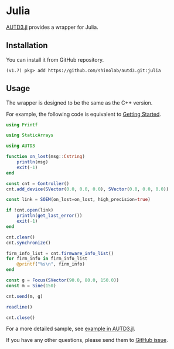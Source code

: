 # Julia

[AUTD3.jl](https://github.com/shinolab/autd3/tree/master/julia) provides a wrapper for Julia.

## Installation

You can install it from GitHub repository.

```
(v1.7) pkg> add https://github.com/shinolab/autd3.git:julia
```

## Usage

The wrapper is designed to be the same as the C++ version.

For example, the following code is equivalent to [Getting Started](../Users_Manual/getting_started.md).

```julia
using Printf

using StaticArrays

using AUTD3

function on_lost(msg::Cstring)
    println(msg)
    exit(-1)
end

const cnt = Controller()
cnt.add_device(SVector(0.0, 0.0, 0.0), SVector(0.0, 0.0, 0.0))

const link = SOEM(on_lost=on_lost, high_precision=true)

if !cnt.open(link)
    println(get_last_error())
    exit(-1)
end

cnt.clear()
cnt.synchronize()

firm_info_list = cnt.firmware_info_list()
for firm_info in firm_info_list
    @printf("%s\n", firm_info)
end

const g = Focus(SVector(90.0, 80.0, 150.0))
const m = Sine(150)

cnt.send(m, g)

readline()

cnt.close()
```

For a more detailed sample, see [example in AUTD3.jl](https://github.com/shinolab/autd3/tree/master/julia/example).

If you have any other questions, please send them to [GitHub issue](https://github.com/shinolab/autd3/issues).

